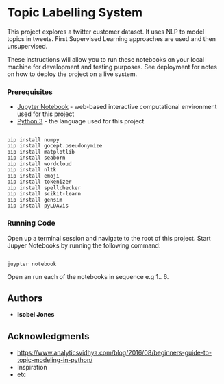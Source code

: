 # Topic Labelling System

This project explores a twitter customer dataset. It uses NLP to model topics in tweets. First Supervised Learning approaches are used and then unsupervised. 

These instructions will allow you to run these notebooks on your local machine for development and testing purposes. See deployment for notes on how to deploy the project on a live system.

### Prerequisites
 * [Jupyter Notebook](https://jupyter.org/install) - web-based interactive computational environment used for this project
 * [Python 3](https://www.python.org/downloads/) - the language used for this project
 ```
 
pip install numpy
pip install gocept.pseudonymize
pip install matplotlib
pip install seaborn
pip install wordcloud
pip install nltk
pip install emoji
pip install tokenizer
pip install spellchecker
pip install scikit-learn
pip install gensim
pip install pyLDAvis

```
### Running Code
Open up a terminal session and navigate to the root of this project. 
Start Jupyer Notebooks by running the following command:
```

juypter notebook

```

Open an run each of the notebooks in sequence e.g 1.. 6.


## Authors

* **Isobel Jones**

## Acknowledgments

* https://www.analyticsvidhya.com/blog/2016/08/beginners-guide-to-topic-modeling-in-python/
* Inspiration
* etc
